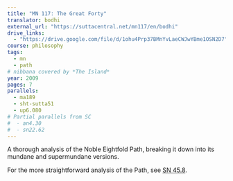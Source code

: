 ```yaml
---
title: "MN 117: The Great Forty"
translator: bodhi
external_url: "https://suttacentral.net/mn117/en/bodhi"
drive_links:
  - "https://drive.google.com/file/d/1ohu4Prp37BMnYvLaeCWJwYBme1OSN2D7"
course: philosophy
tags:
  - mn
  - path
# nibbana covered by *The Island*
year: 2009
pages: 7
parallels:
  - ma189
  - sht-sutta51
  - up6.080
# Partial parallels from SC
#  - an4.30
#  - sn22.62
---
```


A thorough analysis of the Noble Eightfold Path, breaking it down into its mundane and supermundane versions.

For the more straightforward analysis of the Path, see [SN 45.8](/content/canon/sn45.8).
